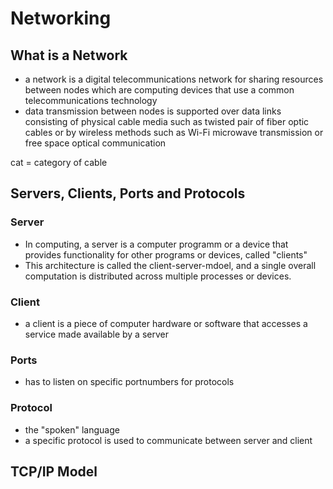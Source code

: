 # Networking

## What is a Network
* a network is a digital telecommunications network for sharing resources between nodes which are computing devices that use a common telecommunications technology
* data transmission between nodes is supported over data links consisting of physical cable media such as twisted pair of fiber optic cables or by wireless methods such as Wi-Fi microwave transmission or free space optical communication

cat = category of cable


## Servers, Clients, Ports and Protocols

### Server
* In computing, a server is a computer programm or a device that provides functionality for other programs or devices, called "clients"
* This architecture is called the client-server-mdoel, and a single overall computation is distributed across multiple processes or devices.

### Client
* a client is a piece of computer hardware or software that accesses  a service made available by a server

### Ports
* has to listen on specific portnumbers for protocols

### Protocol
* the "spoken" language
* a specific protocol is used to communicate between server and client

## TCP/IP Model

